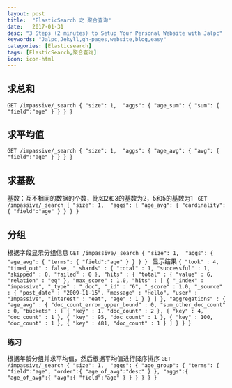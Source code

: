```yaml
---
layout: post
title:  "ElasticSearch 之 聚合查询"
date:   2017-01-31
desc: "3 Steps (2 minutes) to Setup Your Personal Website with Jalpc"
keywords: "Jalpc,Jekyll,gh-pages,website,blog,easy"
categories: [Elasticsearch]
tags: [ElasticSearch,聚合查询]
icon: icon-html
---
```

## 求总和
`GET /impassive/_search
 {
   "size": 1, 
   "aggs": {
     "age_sum": {
       "sum": {
         "field":"age"
       }
     }
   }
 }`
 
 ## 求平均值
 `
 GET /impassive/_search
  {
    "size": 1, 
    "aggs": {
      "age_avg": {
        "avg": {
          "field":"age"
        }
      }
    }
  }
  `
  ## 求基数
  基数：互不相同的数据的个数，比如2和3的基数为2，5和5的基数为1
  `
GET /impassive/_search
{
  "size": 1, 
  "aggs": {
    "age_avg": {
      "cardinality": {
        "field":"age"
      }
    }
  }
}`

## 分组
根据字段显示分组信息
`GET /impassive/_search
 {
   "size": 1, 
   "aggs": {
     "age_avg": {
       "terms": {
         "field":"age"
       }
     }
   }
 }
`
显示结果
`{
   "took" : 4,
   "timed_out" : false,
   "_shards" : {
     "total" : 1,
     "successful" : 1,
     "skipped" : 0,
     "failed" : 0
   },
   "hits" : {
     "total" : {
       "value" : 6,
       "relation" : "eq"
     },
     "max_score" : 1.0,
     "hits" : [
       {
         "_index" : "impassive",
         "_type" : "_doc",
         "_id" : "6",
         "_score" : 1.0,
         "_source" : {
           "post_date" : "2009-11-15",
           "message" : "Hello",
           "user" : "Impassive",
           "interest" : "eat",
           "age" : 1
         }
       }
     ]
   },
   "aggregations" : {
     "age_avg" : {
       "doc_count_error_upper_bound" : 0,
       "sum_other_doc_count" : 0,
       "buckets" : [
         {
           "key" : 1,
           "doc_count" : 2
         },
         {
           "key" : 4,
           "doc_count" : 1
         },
         {
           "key" : 95,
           "doc_count" : 1
         },
         {
           "key" : 100,
           "doc_count" : 1
         },
         {
           "key" : 481,
           "doc_count" : 1
         }
       ]
     }
   }
 }`
 
 ### 练习
 根据年龄分组并求平均值，然后根据平均值进行降序排序
 `GET /impassive/_search
  {
    "size": 1, 
    "aggs": {
      "age_group": {
        "terms": {
          "field":"age",
          "order":{
            "age_of_avg":"desc"
          }
        },
        "aggs":{
          "age_of_avg":{
            "avg":{
              "field":"age"
            }
          }
        }
      }
    }
  }`